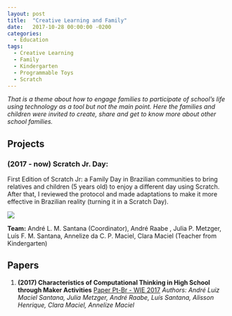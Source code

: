 ```yaml
---
layout: post
title:  "Creative Learning and Family"
date:   2017-10-28 00:00:00 -0200
categories:
  - Education
tags:
  - Creative Learning
  - Family
  - Kindergarten
  - Programmable Toys
  - Scratch
---
```

*That is a theme about how to engage families to participate of school’s life using technology as a tool but not the main point. Here the families and children were invited to create, share and get to know more about other school families.*

## Projects

### **(2017 - now) Scratch Jr. Day:** 

First Edition of Scratch Jr: a Family Day in Brazilian communities to bring relatives and children (5 years old) to enjoy a different day using Scratch. After that, I reviewed the protocol and made adaptations to make it more effective in Brazilian reality (turning it in a Scratch Day).

![](https://i.imgur.com/qjwvDwr.jpg)

**Team:** André L. M. Santana (Coordinator), André Raabe , Julia P. Metzger, Luís F. M. Santana, Annelize da C. P. Maciel, Clara Maciel (Teacher from Kindergarten)


## Papers

1. **(2017) Characteristics of Computational Thinking in High School through Maker Activities**
[Paper Pt-Br - WIE 2017](http://www.br-ie.org/pub/index.php/wie/article/view/7261/5059)
*Authors: André Luiz Maciel Santana, Julia Metzger, André Raabe, Luís Santana, Alisson Henrique, Clara Maciel, Annelize Maciel*
